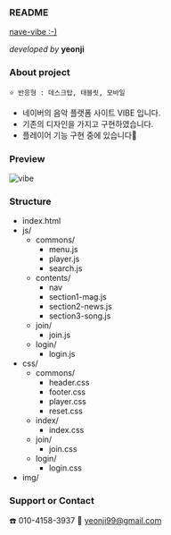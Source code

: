 ### README
[nave-vibe :-)](yeonzzy.github.io/naver-vibe_2020)

_developed by_ **yeonji**

### About project
```
⭐ 반응형 : 데스크탑, 태블릿, 모바일
```
- 네이버의 음악 플랫폼 사이트 VIBE 입니다.
- 기존의 디자인을 가지고 구현하였습니다.
- 플레이어 기능 구현 중에 있습니다🙂

### Preview
![vibe](https://user-images.githubusercontent.com/68604663/91522803-15b65c80-e936-11ea-8739-da8a69ed4ce1.jpg)

### Structure
- index.html
- js/
  * commons/
    + menu.js
    + player.js
    + search.js
  * contents/
    + nav
    + section1-mag.js
    + section2-news.js
    + section3-song.js
  * join/
    + join.js
  * login/
    + login.js
- css/
  * commons/
    + header.css
    + footer.css
    + player.css
    + reset.css
  * index/
    + index.css
  * join/
    + join.css
  * login/
    + login.css
- img/

### Support or Contact
☎️ 010-4158-3937 💌 yeonji99@gmail.com
